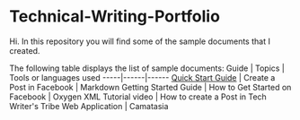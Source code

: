 # Technical-Writing-Portfolio
Hi. In this repository you will find some of the sample documents that I created.

The following table displays the list of sample documents:
Guide | Topics | Tools or languages used
-----|------|------
[Quick Start Guide](https://github.com/BenitaNivedhithaJ/Technical-Writing-Portfolio/tree/main/Quick%20Start%20Guide%20for%20Facebook) | Create a Post in Facebook | Markdown
Getting Started Guide | How to Get Started on Facebook | Oxygen XML
Tutorial video | How to create a Post in Tech Writer's Tribe Web Application | Camatasia

